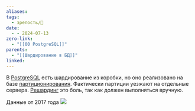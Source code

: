 ```yaml
---
aliases: 
tags:
  - зрелость/🌱
date:
  - - 2024-07-13
zero-link:
  - "[[00 PostgreSQL]]"
parents:
  - "[[Шардирование в БД]]"
linked:
---
```

В [PostgreSQL](00%20PostgreSQL.md) есть шардирование из коробки, но оно реализовано на базе [партиционирования](Партиционирование%20в%20БД.md). Фактически партиции уезжают на отдельные сервера. [Решардинг](_inbox/Решардинг.md) это боль, так как должен выполняться вручную.

Данные от 2017 года 
![](Pasted%20image%2020240713203302.png)